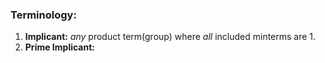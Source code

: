 ### Terminology:
1. **Implicant:** *any* product term(group) where *all* included minterms are 1.
2. **Prime Implicant:**